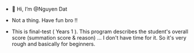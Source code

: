- 👋 Hi, I’m @Nguyen Dat

- Not a thing. Have fun bro !! 
- This is final-test ( Years 1 ). This program describes the student's overall score (summation score & reason) ... I don't have time for it. So it's very rough and basically for beginners.
